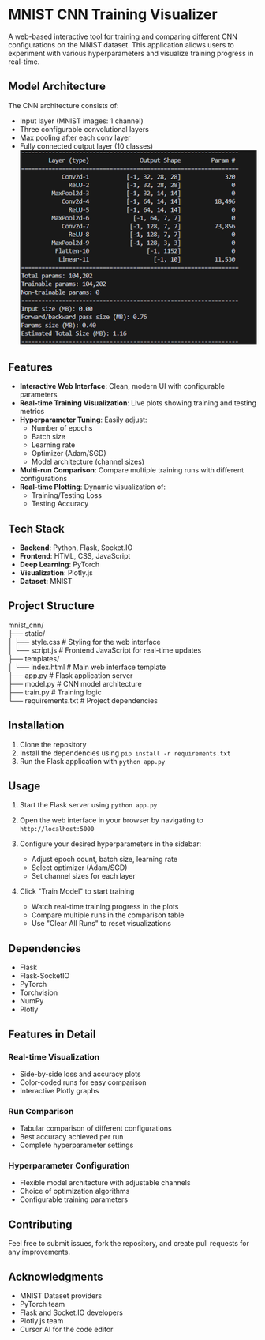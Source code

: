 # MNIST CNN Training Visualizer

A web-based interactive tool for training and comparing different CNN configurations on the MNIST dataset. This application allows users to experiment with various hyperparameters and visualize training progress in real-time.

## Model Architecture

The CNN architecture consists of:
- Input layer (MNIST images: 1 channel)
- Three configurable convolutional layers
- Max pooling after each conv layer
- Fully connected output layer (10 classes)
![alt text](image-1.png)

## Features

- **Interactive Web Interface**: Clean, modern UI with configurable parameters
- **Real-time Training Visualization**: Live plots showing training and testing metrics
- **Hyperparameter Tuning**: Easily adjust:
  - Number of epochs
  - Batch size
  - Learning rate
  - Optimizer (Adam/SGD)
  - Model architecture (channel sizes)
- **Multi-run Comparison**: Compare multiple training runs with different configurations
- **Real-time Plotting**: Dynamic visualization of:
  - Training/Testing Loss
  - Testing Accuracy

## Tech Stack

- **Backend**: Python, Flask, Socket.IO
- **Frontend**: HTML, CSS, JavaScript
- **Deep Learning**: PyTorch
- **Visualization**: Plotly.js
- **Dataset**: MNIST

## Project Structure

mnist_cnn/  
├── static/   
│ ├── style.css # Styling for the web interface  
│ └── script.js # Frontend JavaScript for real-time updates   
├── templates/  
│ └── index.html # Main web interface template  
├── app.py # Flask application server  
├── model.py # CNN model architecture  
├── train.py # Training logic  
└── requirements.txt # Project dependencies  

## Installation
1. Clone the repository
2. Install the dependencies using `pip install -r requirements.txt`
3. Run the Flask application with `python app.py`   

## Usage
1. Start the Flask server using `python app.py`
2. Open the web interface in your browser by navigating to `http://localhost:5000`
3. Configure your desired hyperparameters in the sidebar:
   - Adjust epoch count, batch size, learning rate
   - Select optimizer (Adam/SGD)
   - Set channel sizes for each layer

4. Click "Train Model" to start training
   - Watch real-time training progress in the plots
   - Compare multiple runs in the comparison table
   - Use "Clear All Runs" to reset visualizations

## Dependencies

- Flask
- Flask-SocketIO
- PyTorch
- Torchvision
- NumPy
- Plotly

## Features in Detail

### Real-time Visualization
- Side-by-side loss and accuracy plots
- Color-coded runs for easy comparison
- Interactive Plotly graphs

### Run Comparison
- Tabular comparison of different configurations
- Best accuracy achieved per run
- Complete hyperparameter settings

### Hyperparameter Configuration
- Flexible model architecture with adjustable channels
- Choice of optimization algorithms
- Configurable training parameters

## Contributing

Feel free to submit issues, fork the repository, and create pull requests for any improvements.


## Acknowledgments

- MNIST Dataset providers
- PyTorch team
- Flask and Socket.IO developers
- Plotly.js team
- Cursor AI for the code editor


